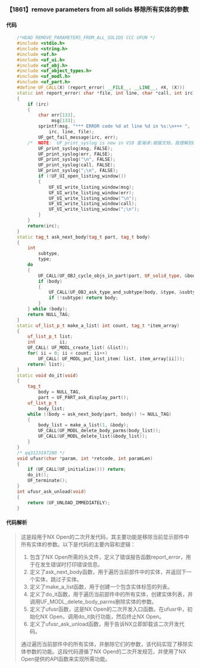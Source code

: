 ### 【1861】remove parameters from all solids 移除所有实体的参数

#### 代码

```cpp
    /*HEAD REMOVE_PARAMETERS_FROM_ALL_SOLIDS CCC UFUN */  
    #include <stdio.h>  
    #include <string.h>  
    #include <uf.h>  
    #include <uf_ui.h>  
    #include <uf_obj.h>  
    #include <uf_object_types.h>  
    #include <uf_modl.h>  
    #include <uf_part.h>  
    #define UF_CALL(X) (report_error( __FILE__, __LINE__, #X, (X)))  
    static int report_error( char *file, int line, char *call, int irc)  
    {  
        if (irc)  
        {  
            char err[133],  
                 msg[133];  
            sprintf(msg, "*** ERROR code %d at line %d in %s:\n+++ ",  
                irc, line, file);  
            UF_get_fail_message(irc, err);  
        /*  NOTE:  UF_print_syslog is new in V18 里海译:根据文档，我理解到UF_print_syslog是在V18版本中新增的函数。这个函数用于在系统日志中打印信息。 */  
            UF_print_syslog(msg, FALSE);  
            UF_print_syslog(err, FALSE);  
            UF_print_syslog("\n", FALSE);  
            UF_print_syslog(call, FALSE);  
            UF_print_syslog(";\n", FALSE);  
            if (!UF_UI_open_listing_window())  
            {  
                UF_UI_write_listing_window(msg);  
                UF_UI_write_listing_window(err);  
                UF_UI_write_listing_window("\n");  
                UF_UI_write_listing_window(call);  
                UF_UI_write_listing_window(";\n");  
            }  
        }  
        return(irc);  
    }  
    static tag_t ask_next_body(tag_t part, tag_t body)  
    {  
        int  
            subtype,  
            type;  
        do  
        {  
            UF_CALL(UF_OBJ_cycle_objs_in_part(part, UF_solid_type, &body));  
            if (body)  
            {  
                UF_CALL(UF_OBJ_ask_type_and_subtype(body, &type, &subtype));  
                if (!subtype) return body;  
            }  
        } while (body);  
        return NULL_TAG;  
    }  
    static uf_list_p_t make_a_list( int count, tag_t *item_array)  
    {  
        uf_list_p_t list;  
        int         ii;  
        UF_CALL( UF_MODL_create_list( &list));  
        for( ii = 0; ii < count; ii++)  
            UF_CALL( UF_MODL_put_list_item( list, item_array[ii]));  
        return( list);  
    }  
    static void do_it(void)  
    {  
        tag_t  
            body = NULL_TAG,  
            part = UF_PART_ask_display_part();  
        uf_list_p_t  
            body_list;  
        while ((body = ask_next_body(part, body)) != NULL_TAG)  
        {  
            body_list = make_a_list(1, &body);  
            UF_CALL(UF_MODL_delete_body_parms(body_list));  
            UF_CALL(UF_MODL_delete_list(&body_list));  
        }  
    }  
    /* qq3123197280 */  
    void ufusr(char *param, int *retcode, int paramLen)  
    {  
        if (UF_CALL(UF_initialize())) return;  
        do_it();  
        UF_terminate();  
    }  
    int ufusr_ask_unload(void)  
    {  
        return (UF_UNLOAD_IMMEDIATELY);  
    }

```

#### 代码解析

> 这是段用于NX Open的二次开发代码，其主要功能是移除当前显示部件中所有实体的参数。以下是代码的主要内容和逻辑：
>
> 1. 包含了NX Open所需的头文件，定义了错误报告函数report_error，用于在发生错误时打印错误信息。
> 2. 定义了ask_next_body函数，用于遍历当前部件中的实体，并返回下一个实体，跳过子实体。
> 3. 定义了make_a_list函数，用于创建一个包含实体标签的列表。
> 4. 定义了do_it函数，用于遍历当前部件中的所有实体，创建实体列表，并调用UF_MODL_delete_body_parms删除实体的参数。
> 5. 定义了ufusr函数，这是NX Open的二次开发入口函数。在ufusr中，初始化NX Open，调用do_it执行功能，然后终止NX Open。
> 6. 定义了ufusr_ask_unload函数，用于告诉NX立即卸载该二次开发代码。
>
> 通过遍历当前部件中的所有实体，并删除它们的参数，该代码实现了移除实体参数的功能。这段代码遵循了NX Open的二次开发规范，并使用了NX Open提供的API函数来实现所需功能。
>

